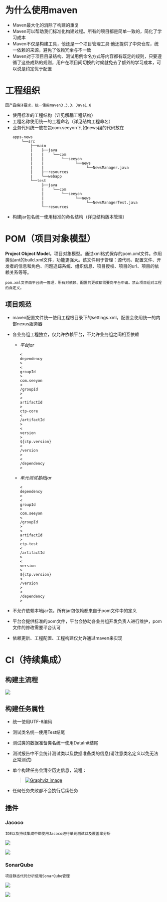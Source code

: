 # 为什么使用maven

* Maven最大化的消除了构建的重复
* Maven可以帮助我们标准化构建过程。所有的项目都是简单一致的，简化了学习成本
* Maven不仅是构建工具，他还是一个项目管理工具:他还提供了中央仓库，统一依赖的来源，避免了依赖冗余与不一致
* Maven对于项目目录结构、测试用例命名方式等内容都有既定的规则，只要遵循了这些成熟的规则，用户在项目间切换的时候就免去了额外的学习成本，可以说是约定优于配置

# 工程组织

```
因产品编译要求，统一使用maven3.3.3，Java1.8
```

* 使用标准的工程结构（详见解耦工程结构）
* 工程名称使用统一的工程命名（详见结构工程命名）
* 业务代码统一放在包com.seeyon下,如news组的代码放在
  ```
  apps-news
      └──src
          ├──main
          |    ├──java
          |    |    └──com
          |    |        └──seeyon
          |    |              └──news
          |    |                   └──NewsManager.java
          |    ├──resources
          |    └──webapp
          └──test
               ├──java
               |    └──com
               |        └──seeyon
               |              └──news
               |                   └──NewsManagerTest.java
               └──resources

  ```
* 构建jar包名统一使用标准的命名结构（详见结构版本管理）

# POM（项目对象模型）

**Project Object Model**，项目对象模型。通过xml格式保存的pom.xml文件。作用类似ant的build.xml文件，功能更强大。该文件用于管理：源代码、配置文件、开发者的信息和角色、问题追踪系统、组织信息、项目授权、项目的url、项目的依赖关系等等。

```
pom.xml文件由平台统一管理，所有对依赖、配置的更改都需要向平台申请。禁止项目组对工程的自定义。
```

## 项目规范

* maven配置文件统一使用工程根目录下的settings.xml，配置会使用统一的内部nexus服务器
* 各业务组工程独立，仅允许依赖平台，不允许业务组之间相互依赖

  * _平台jar_
    ```
    <
    dependency
    >
    <
    groupId
    >
    com.seeyon
    <
    /groupId
    >
    <
    artifactId
    >
    ctp-core
    <
    /artifactId
    >
    <
    version
    >
    ${ctp.version}
    <
    /version
    >
    <
    /dependency
    >
    ```
  * _单元测试基础jar_
    ```
    <
    dependency
    >
    <
    groupId
    >
    com.seeyon
    <
    /groupId
    >
    <
    artifactId
    >
    ctp-test
    <
    /artifactId
    >
    <
    version
    >
    ${ctp.version}
    <
    /version
    >
    <
    /dependency
    >
    ```

* 不允许依赖本地jar包，所有jar包依赖都来自于pom文件中的定义
* 平台会提供标准的pom文件，平台会协助各业务组开发负责人进行维护，pom文件的修改需要平台认可
* 依赖更新、工程配置、工程构建仅允许通过maven来实现

# CI（持续集成）

## 构建主流程

![](http://www.websequencediagrams.com/?img=msc9gGVjz)

## 构建任务属性

* 统一使用UTF-8编码
* 测试类名统一使用Test结尾
* 测试类的数据准备类名统一使用DataInit结尾
* 测试报告中不会统计测试类以及数据准备类的信息\(请注意类名定义以免无法正常测试\)
* 单个构建任务会清空历史信息，流程：

  > [![](http://open.seeyon.com:4567/tmp/55f451aece9e0be836c79cf3b9857fc6eacee4f9.png "Graphviz image")](http://open.seeyon.com:4567/tmp/55f451aece9e0be836c79cf3b9857fc6eacee4f9.png)

* 任何任务失败都不会执行后续任务

## 插件

### Jacoco

```
IDE以及持续集成中都使用Jacoco进行单元测试以及覆盖率分析
```

![](http://open.seeyon.com:4567/Maven/QQ20150723-1@2x.jpg)

![](http://open.seeyon.com:4567/Maven/QQ20150723-2@2x.jpg)

### SonarQube

```
项目静态代码分析使用SonarQube管理
```

![](http://open.seeyon.com:4567/Maven/QQ20150723-3@2x.jpg)

![](http://open.seeyon.com:4567/Maven/QQ20150723-4@2x.jpg)

